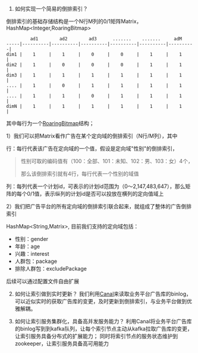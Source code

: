 1.  如何实现一个简易的倒排索引？

倒排索引的基础存储结构是一个N行M列的0/1矩阵Matrix，HashMap<Integer,RoaringBitmap>
```
         ad1        ad2        ad3      .......    .......     adM
-----|----------|----------|----------|----------|----------|----------|
dim1 |    1     |    1     |    0     |    0     |    1     |    1     |   
dim2 |    1     |    0     |    0     |    0     |    1     |    1     |
dim3 |    1     |    1     |    1     |    1     |    1     |    1     |
.... |    1     |    0     |    1     |    1     |    1     |    1     |
.... |    1     |    1     |    0     |    1     |    1     |    1     |
dimN |    1     |    1     |    1     |    1     |    1     |    1     |
```

其中每行为一个[RoaringBitmap](https://github.com/RoaringBitmap/RoaringBitmap)结构；

1）我们可以把Matrix看作广告在某个定向域的倒排索引（N行/M列），其中

行：每行代表该广告在定向域的一个值，假设是定向域"性别"的倒排索引，

   > 性别可取的编码值有（100：全部、101：未知、102：男、103：女）4个，
   > 
   > 那么该倒排索引就有4行，每行代表一个性别的域值

列：每列代表一个计划id，可表示的计划id范围为（0～2,147,483,647），那么矩阵的每个0/1值，表示纵列的计划id是否可以投放在横列的定向值域上

2）我们把广告平台的所有定向域的倒排索引联合起来，就组成了整体的广告倒排索引

HashMap<String,Matrix>, 目前我们支持的定向域包括：

 * 性别：gender
 * 年龄：age
 * 兴趣：interest
 * 人群包：package
 * 排除人群包：excludePackage

后续可以通过配置文件自由扩展

2.  如何让索引做到实时更新？
我们利用[Canal](https://github.com/alibaba/canal.git)来读取业务平台广告库的binlog，
可以近似实时的获取广告库的变更，及时更新到倒排索引，与业务平台做到优雅解耦。

3.  如何让索引服务集群化，具备高并发服务能力？
利用Canal将业务平台广告库的binlog写到到kafka队列，让每个索引节点主动从kafka拉取广告库的变更，让索引服务具备分布式的扩展能力；
同时将索引节点的服务状态维护到zookeeper，让索引服务具备高可用能力
